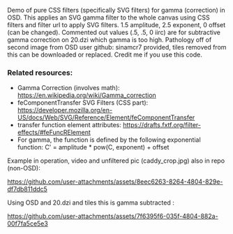 Demo of pure CSS filters (specifically SVG filters) for gamma (correction) in OSD.  This applies an SVG gamma filter to the whole canvas using CSS filters and filter url to apply SVG filters. 1.5 amplitude, 2.5 exponent, 0 offset (can be changed). Commented out values (.5, .5, 0 iirc) are for subtractive gamma correction on 20.dzi which gamma is too high. Pathology off of second image from OSD user github: sinamcr7 provided, tiles removed from this can be downloaded or replaced. Credit me if you use this code.

### Related resources:
* Gamma Correction (involves math): https://en.wikipedia.org/wiki/Gamma_correction
* feComponentTransfer SVG Filters (CSS part): https://developer.mozilla.org/en-US/docs/Web/SVG/Reference/Element/feComponentTransfer
* transfer function element attributes: https://drafts.fxtf.org/filter-effects/#feFuncRElement
* For gamma, the function is defined by the following exponential function: C' = amplitude * pow(C, exponent) + offset

Example in operation, video and unfiltered pic (caddy_crop.jpg) also in repo (non-OSD):

https://github.com/user-attachments/assets/8eec6263-8264-4804-829e-df7db811ddc5

Using OSD and 20.dzi and tiles this is gamma subtracted :

https://github.com/user-attachments/assets/7f6395f6-035f-4804-882a-00f7fa5ce5e3

